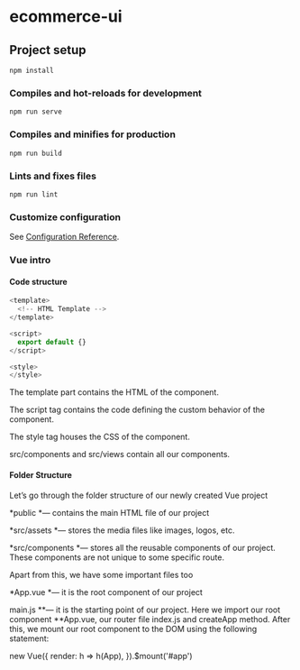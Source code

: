 # ecommerce-ui

## Project setup
```
npm install
```

### Compiles and hot-reloads for development
```
npm run serve
```

### Compiles and minifies for production
```
npm run build
```

### Lints and fixes files
```
npm run lint
```

### Customize configuration
See [Configuration Reference](https://cli.vuejs.org/config/).


### Vue intro

#### Code structure

```javascript
<template>
  <!-- HTML Template -->
</template>

<script>
  export default {}
</script>

<style>
</style>
```

The template part contains the HTML of the component.

The script tag contains the code defining the custom behavior of the component.

The style tag houses the CSS of the component.

src/components and src/views contain all our components.

#### Folder Structure

Let’s go through the folder structure of our newly created Vue project

*public *— contains the main HTML file of our project

*src/assets *— stores the media files like images, logos, etc.

*src/components *— stores all the reusable components of our project. These components are not unique to some specific route.

Apart from this, we have some important files too

*App.vue *— it is the root component of our project

main.js **— it is the starting point of our project. Here we import our root component **App.vue, our router file index.js and createApp method. After this, we mount our root component to the DOM using the following statement:

new Vue({
render: h => h(App),
}).$mount('#app')

